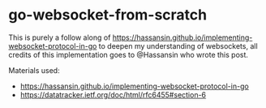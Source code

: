 # go-websocket-from-scratch


This is purely a follow along of https://hassansin.github.io/implementing-websocket-protocol-in-go to deepen my understanding of websockets, all credits of this implementation goes to @Hassansin who wrote this post.

Materials used:
- https://hassansin.github.io/implementing-websocket-protocol-in-go
- https://datatracker.ietf.org/doc/html/rfc6455#section-6

